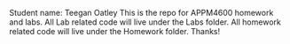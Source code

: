 Student name: Teegan Oatley
This is the repo for APPM4600 homework and labs.
All Lab related code will live under the Labs folder. 
All homework related code will live under the Homework folder. 
Thanks!
